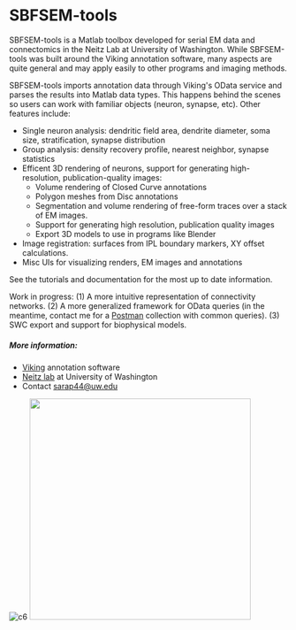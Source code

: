 # SBFSEM-tools

SBFSEM-tools is a Matlab toolbox developed for serial EM data and connectomics in the Neitz Lab at University of Washington. While SBFSEM-tools was built around the Viking annotation software, many aspects are quite general and may apply easily to other programs and imaging methods.

SBFSEM-tools imports annotation data through Viking's OData service and parses the results into Matlab data types. This happens behind the scenes so users can work with familiar objects (neuron, synapse, etc). Other features include:
- Single neuron analysis: dendritic field area, dendrite diameter, soma size, stratification, synapse distribution
- Group analysis: density recovery profile, nearest neighbor, synapse statistics
- Efficent 3D rendering of neurons, support for generating high-resolution, publication-quality images:
  - Volume rendering of Closed Curve annotations
  - Polygon meshes from Disc annotations
  - Segmentation and volume rendering of free-form traces over a stack of EM images. 
  - Support for generating high resolution, publication quality images
  - Export 3D models to use in programs like Blender
- Image registration: surfaces from IPL boundary markers, XY offset calculations.
- Misc UIs for visualizing renders, EM images and annotations

See the tutorials and documentation for the most up to date information. 

Work in progress: (1) A more intuitive representation of connectivity networks. (2) A more generalized framework for OData queries (in the meantime, contact me for a [Postman][postman] collection with common queries). (3) SWC export and support for biophysical models.

##### More information:
* [Viking][viking] annotation software
* [Neitz lab][neitz] at University of Washington
* Contact sarap44@uw.edu

![c6](https://github.com/sarastokes/SBFSEM-tools/blob/master/docs/c6_render.png?raw=true)
<img src="https://github.com/sarastokes/SBFSEM-tools/blob/master/docs/renderapp_hcs2.png?raw=true" width="400">

   [neitz]: <http://www.neitzvision.com/>
   [viking]: <https://connectomes.utah.edu/>
   [postman]: <https://www.getpostman.com/>
